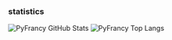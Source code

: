### statistics
![PyFrancy GitHub Stats](https://github-readme-stats.vercel.app/api?username=pyfrancy&show_icons=true&hide=contribs&theme=cobalt)
![PyFrancy Top Langs](https://github-readme-stats.vercel.app/api/top-langs/?username=pyfrancy&layout=compact&theme=cobalt)
